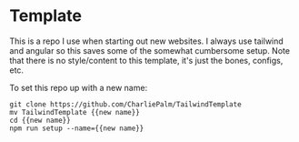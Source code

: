 
# Template
This is a repo I use when starting out new websites. I always use tailwind and angular so this saves some of the somewhat cumbersome setup. Note that there is no style/content to this template, it's just the bones, configs, etc.

To set this repo up with a new name:
  
    git clone https://github.com/CharliePalm/TailwindTemplate
    mv TailwindTemplate {{new name}}
    cd {{new name}}
    npm run setup --name={{new name}}

